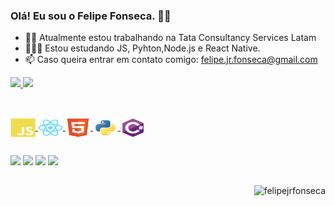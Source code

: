 ### Olá! Eu sou o Felipe Fonseca. 👋🏻

- 🤵🏻 Atualmente estou trabalhando na Tata Consultancy Services Latam 
- 👨🏻‍🎓 Estou estudando JS, Pyhton,Node.js e React Native.
- 📫 Caso queira entrar em contato comigo: felipe.jr.fonseca@gmail.com

<div>
  <a href="https://github.com/felipejrfonseca">
  <img height="180em" src="https://github-readme-stats.vercel.app/api?username=felipejrfonseca&show_icons=true&theme=dark&include_all_commits=true&count_private=true"/>
  <img height="180em" src="https://github-readme-stats.vercel.app/api/top-langs/?username=felipejrfonseca&layout=compact&langs_count=7&theme=dark"/>
</div>
  
  ##
  <div style="display: inline_block"><br>
  <img align="center" alt="Felipe-Js" height="30" width="40" src="https://raw.githubusercontent.com/devicons/devicon/master/icons/javascript/javascript-plain.svg">
  <img align="center" alt="Felipe-React" height="30" width="40" src="https://raw.githubusercontent.com/devicons/devicon/master/icons/react/react-original.svg">
  <img align="center" alt="Felipe-HTML" height="30" width="40" src="https://raw.githubusercontent.com/devicons/devicon/master/icons/html5/html5-original.svg">
  <img align="center" alt="Felipe-Python" height="30" width="40" src="https://raw.githubusercontent.com/devicons/devicon/master/icons/python/python-original.svg">
  <img align="center" alt="Felipe-Csharp" height="30" width="40" src="https://raw.githubusercontent.com/devicons/devicon/master/icons/csharp/csharp-original.svg">  
  <div/>
    
  ##
  
<div>
  <a href="https://www.instagram.com/felipejrfonseca/" target="_blank"><img src="https://img.shields.io/badge/-Instagram-%23E4405F?style=for-the-badge&logo=instagram&logoColor=white" target="_blank"></a>
  <a href="https://www.instagram.com/felipejrfonseca/" target="_blank"><img src="https://img.shields.io/badge/-Instagram-%23E4405F?style=for-the-badge&logo=instagram&logoColor=white" target="_blank"></a>
   <a href = "mailto:felipe.jr.fonseca@gmail.com"><img src="https://img.shields.io/badge/Gmail-D14836?style=for-the-badge&logo=gmail&logoColor=white" target="_blank"></a>
  <a href="https://www.linkedin.com/in/felipe-fonseca-b19ba5145/" target="_blank"><img src="https://img.shields.io/badge/-LinkedIn-%230077B5?style=for-the-badge&logo=linkedin&logoColor=white" target="_blank"></a> 
<div/>
  
  ##
  
 <div align="right">
  <img src="https://komarev.com/ghpvc/?username=felipejrfonseca&color=green" alt="felipejrfonseca" /> 
 <div/>
